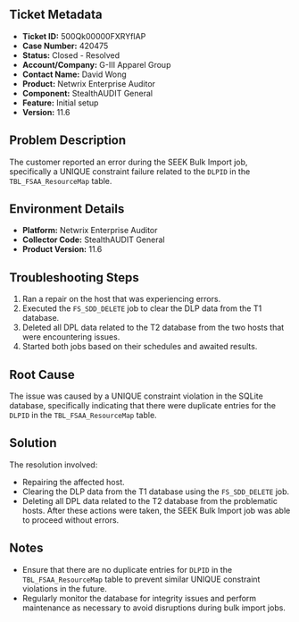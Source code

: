 ## Ticket Metadata
- **Ticket ID:** 500Qk00000FXRYfIAP
- **Case Number:** 420475
- **Status:** Closed - Resolved
- **Account/Company:** G-III Apparel Group
- **Contact Name:** David Wong
- **Product:** Netwrix Enterprise Auditor
- **Component:** StealthAUDIT General
- **Feature:** Initial setup
- **Version:** 11.6

## Problem Description
The customer reported an error during the SEEK Bulk Import job, specifically a UNIQUE constraint failure related to the `DLPID` in the `TBL_FSAA_ResourceMap` table.

## Environment Details
- **Platform:** Netwrix Enterprise Auditor
- **Collector Code:** StealthAUDIT General
- **Product Version:** 11.6

## Troubleshooting Steps
1. Ran a repair on the host that was experiencing errors.
2. Executed the `FS_SDD_DELETE` job to clear the DLP data from the T1 database.
3. Deleted all DPL data related to the T2 database from the two hosts that were encountering issues.
4. Started both jobs based on their schedules and awaited results.

## Root Cause
The issue was caused by a UNIQUE constraint violation in the SQLite database, specifically indicating that there were duplicate entries for the `DLPID` in the `TBL_FSAA_ResourceMap` table.

## Solution
The resolution involved:
- Repairing the affected host.
- Clearing the DLP data from the T1 database using the `FS_SDD_DELETE` job.
- Deleting all DPL data related to the T2 database from the problematic hosts.
After these actions were taken, the SEEK Bulk Import job was able to proceed without errors.

## Notes
- Ensure that there are no duplicate entries for `DLPID` in the `TBL_FSAA_ResourceMap` table to prevent similar UNIQUE constraint violations in the future.
- Regularly monitor the database for integrity issues and perform maintenance as necessary to avoid disruptions during bulk import jobs.